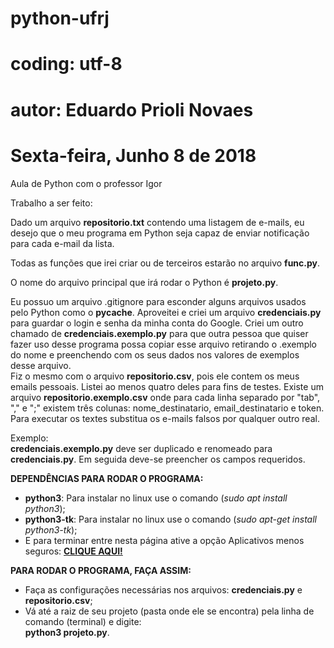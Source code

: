 # python-ufrj
# coding: utf-8
# autor: Eduardo Prioli Novaes
# Sexta-feira, Junho 8 de 2018

Aula de Python com o professor Igor

Trabalho a ser feito:

Dado um arquivo __repositorio.txt__ contendo uma listagem de e-mails, eu desejo que o meu programa em Python seja capaz de enviar notificação para cada e-mail da lista.

Todas as funções que irei criar ou de terceiros estarão no arquivo __func.py__.

O nome do arquivo principal que irá rodar o Python é __projeto.py__.

Eu possuo um arquivo .gitignore para esconder alguns arquivos usados pelo Python como o __pycache__. Aproveitei e criei um arquivo __credenciais.py__ para guardar o login e senha da minha conta do Google. Criei um outro chamado de __credenciais.exemplo.py__ para que outra pessoa que quiser fazer uso desse programa possa copiar esse arquivo retirando o .exemplo do nome e preenchendo com os seus dados nos valores de exemplos desse arquivo.   
Fiz o mesmo com o arquivo __repositorio.csv__, pois ele contem os meus emails pessoais. Listei ao menos quatro deles para fins de testes. Existe um arquivo __repositorio.exemplo.csv__ onde para cada linha separado por "tab", "," e ";" existem três colunas: nome_destinatario, email_destinatario e token.   
Para executar os textes substitua os e-mails falsos por qualquer outro real.

Exemplo:   
__credenciais.exemplo.py__ deve ser duplicado e renomeado para __credenciais.py__.
Em seguida deve-se preencher os campos requeridos.

__DEPENDÊNCIAS PARA RODAR O PROGRAMA:__  
  - __python3__: Para instalar no linux use o comando (_sudo apt install python3_);
  - __python3-tk__: Para instalar no linux use o comando (_sudo apt-get install python3-tk_);
  - E para terminar entre nesta página ative a opção Aplicativos menos seguros: [__CLIQUE AQUI!__](https://www.google.com/settings/security/lesssecureapps?hl=pt-BR "Clique e acesse agora!")

__PARA RODAR O PROGRAMA, FAÇA ASSIM:__   
  - Faça as configurações necessárias nos arquivos: __credenciais.py__ e __repositorio.csv__;
  - Vá até a raiz de seu projeto (pasta onde ele se encontra) pela linha de comando (terminal) e digite:   
  __python3 projeto.py__.
